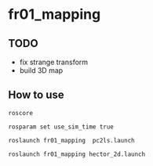# fr01_mapping

## TODO
- fix strange transform
- build 3D map

## How to use

```
roscore
```

```
rosparam set use_sim_time true
```

```
roslaunch fr01_mapping  pc2ls.launch
```

```
roslaunch fr01_mapping hector_2d.launch
```

